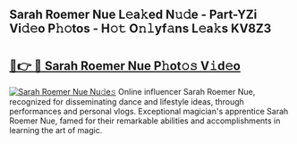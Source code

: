 ## Sarah Roemer Nue L𝚎a𝚔ed N𝚞𝚍e - Part-YZi Vi𝚍𝚎o P𝚑𝚘tos - H𝚘𝚝 O𝚗𝚕yf𝚊ns L𝚎a𝚔s KV8Z3

# <h2><a href="http://kfcr7w.oniu.top/?m=Sarah+Roemer+Nue">🔗👉 🔴 Sarah Roemer Nue P𝚑ot𝚘𝚜 V𝚒d𝚎o</a></h2>

[![Sarah Roemer Nue Nu𝚍e𝚜](https://i.imgur.com/0qMVB7G.gif)](http://kfcr7w.oniu.top/?m=Sarah+Roemer+Nue)
Online influencer Sarah Roemer Nue, recognized for disseminating dance and lifestyle ideas, through performances and personal vlogs. Exceptional magician's apprentice Sarah Roemer Nue, famed for their remarkable abilities and accomplishments in learning the art of magic.  
